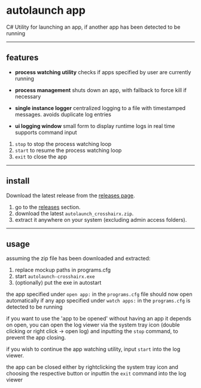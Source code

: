 # autolaunch app

C# Utility for launching an app, if another app has been detected to be running

---

## features

- **process watching utility**
checks if apps specified by user are currently running

- **process management**
shuts down an app, with fallback to force kill if necessary

- **single instance logger**
centralized logging to a file with timestamped messages. avoids duplicate log entries

- **ui logging window**
small form to display runtime logs in real time
supports command input

1. `stop` to stop the process watching loop
2. `start` to resume the process watching loop
3. `exit` to close the app

---
## install
Download the latest release from the [releases page](https://github.com/s3ramis/crosshairx-autolaunch/releases).

1. go to the [releases](https://github.com/s3ramis/crosshairx-autolaunch/releases) section.
2. download the latest `autolaunch_crosshairx.zip`.
3. extract it anywhere on your system (excluding admin access folders).
---

## usage

assuming the zip file has been downloaded and extracted:

1. replace mockup paths in programs.cfg
2. start `autolaunch-crosshairx.exe`
3. (optionally) put the exe in autostart

the app specified under `open app:` in the `programs.cfg` file should now open automatically
if any app specified under  `watch apps:` in the `programs.cfg` is detected to be running

if you want to use the 'app to be opened' without having an app it depends on open, you can open
the log viewer via the system tray icon (double clicking or right click -> open log) and inputting
the `stop` command, to prevent the app closing.

if you wish to continue the app watching utility,
input `start` into the log viewer.

the app can be closed either by rightclicking the system tray
icon and choosing the respective button or inputtin the `exit` command into the log viewer
